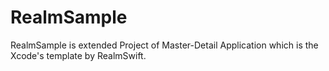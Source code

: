 # RealmSample

RealmSample is extended Project of Master-Detail Application which is the Xcode's template by RealmSwift.
